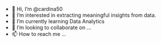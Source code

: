 - 👋 Hi, I’m @cardina50
- 👀 I’m interested in extracting meaningful insights from data.
- 🌱 I’m currently learning Data Analytics
- 💞️ I’m looking to collaborate on ...
- 📫 How to reach me ...

<!---
cardina50/cardina50 is a ✨ special ✨ repository because its `README.md` (this file) appears on your GitHub profile.
You can click the Preview link to take a look at your changes.
--->
